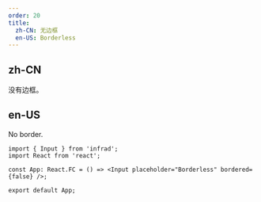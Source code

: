```yaml
---
order: 20
title:
  zh-CN: 无边框
  en-US: Borderless
---
```


## zh-CN

没有边框。

## en-US

No border.

```tsx
import { Input } from 'infrad';
import React from 'react';

const App: React.FC = () => <Input placeholder="Borderless" bordered={false} />;

export default App;
```
